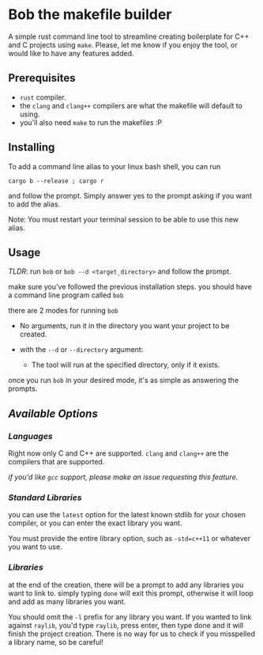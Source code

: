 # Bob the makefile builder
A simple rust command line tool to streamline creating boilerplate for C++ and C projects using `make`.
Please, let me know if you enjoy the tool, or would like to have any features added.


## Prerequisites
- `rust` compiler.
- the `clang` and `clang++` compilers are what the makefile will default to using.
- you'll also need `make` to run the makefiles :P


## Installing

To add a command line alias to your linux bash shell, you can run 

`cargo b --release ; cargo r`

and follow the prompt. Simply answer yes to the prompt asking if you want to add the alias.

Note: You must restart your terminal session to be able to use this new alias.

## Usage

_TLDR_: run `bob` or `bob --d <target_directory>` and follow the prompt.

make sure you've followed the previous installation steps. you should have a command line program called `bob`

there are 2 modes for running `bob`

- No arguments, run it in the directory you want your project to be created.

- with the `--d` or `--directory` argument:
  - The tool will run at the specified directory, only if it exists.
  
  
once you run `bob` in your desired mode, it's as simple as answering the prompts. 


## _Available Options_
### _Languages_
  Right now only C and C++ are supported.
  `clang` and `clang++` are the compilers that are supported.
  
  _if you'd like `gcc` support, please make an issue requesting this feature_.
  
### _Standard Libraries_
  you can use the `latest` option for the latest known stdlib for your chosen compiler, or you can enter the exact library you want.
  
  You must provide the entire library option, such as `-std=c++11` or whatever you want to use.

### _Libraries_
  at the end of the creation, there will be a prompt to add any libraries you want to link to. simply typing `done` will exit this prompt,
  otherwise it will loop and add as many libraries you want.
  
  You should omit the `-l` prefix for any library you want. If you wanted to link against `raylib`,
  you'd type `raylib`, press enter, then type done and it will finish the project creation. There is no way for us to check if you misspelled a library name, so be careful!
